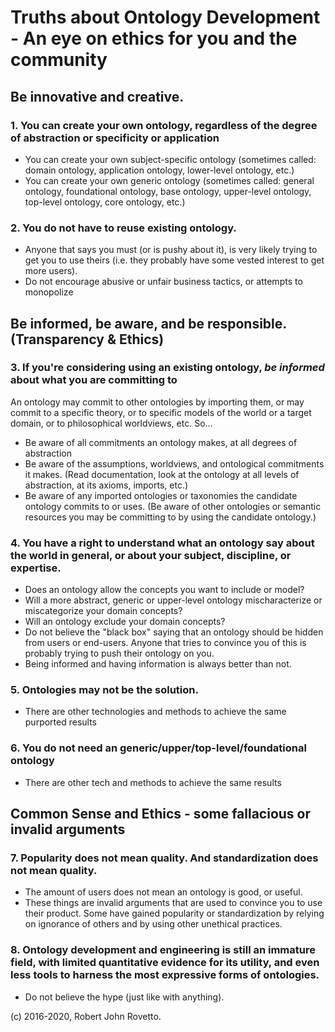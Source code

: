 # Truths about Ontology Development - An eye on ethics for you and the community

## Be innovative and creative.
### 1. You can create your own ontology, regardless of the degree of abstraction or specificity or application
- You can create your own subject-specific ontology (sometimes called: domain ontology, application ontology, lower-level ontology, etc.)
- You can create your own generic ontology (sometimes called: general ontology, foundational ontology, base ontology, upper-level ontology, top-level ontology, core ontology, etc.)

### 2. You do not have to reuse existing ontology.
- Anyone that says you must (or is pushy about it), is very likely trying to get you to use theirs (i.e. they probably have some vested interest to get more users).
- Do not encourage abusive or unfair business tactics, or attempts to monopolize

## Be informed, be aware, and be responsible. (Transparency & Ethics)
### 3. If you're considering using an existing ontology, _be informed_ about what you are committing to
An ontology may commit to other ontologies by importing them, or may commit to a specific theory, or to specific models of the world or a target domain, or to philosophical worldviews, etc. So...
- Be aware of all commitments an ontology makes, at all degrees of abstraction
- Be aware of the assumptions, worldviews, and ontological commitments it makes. (Read documentation, look at the ontology at all levels of abstraction, at its axioms, imports, etc.)
- Be aware of any imported ontologies or taxonomies the candidate ontology commits to or uses.
(Be aware of other ontologies or semantic resources you may be committing to by using the candidate ontology.)

### 4. You have a right to understand what an ontology say about the world in general, or about your subject, discipline, or expertise.
- Does an ontology allow the concepts you want to include or model?
- Will a more abstract, generic or upper-level ontology mischaracterize or miscategorize your domain concepts? 
- Will an ontology exclude your domain concepts? 
- Do not believe the "black box" saying that an ontology should be hidden from users or end-users. Anyone that tries to convince you of this is probably trying to push their ontology on you.
- Being informed and having information is always better than not.

### 5. Ontologies may not be the solution.
- There are other technologies and methods to achieve the same purported results

### 6. You do not need an generic/upper/top-level/foundational ontology
- There are other tech and methods to achieve the same results

## Common Sense and Ethics - some fallacious or invalid arguments

### 7. Popularity does not mean quality. And standardization does not mean quality.
- The amount of users does not mean an ontology is good, or useful.
- These things are invalid arguments that are used to convince you to use their product. Some have gained popularity or standardization by relying on ignorance of others and by using other unethical practices.

### 8. Ontology development and engineering is still an immature field, with limited quantitative evidence for its utility, and even less tools to harness the most expressive forms of ontologies.
- Do not believe the hype (just like with anything).


(c) 2016-2020, Robert John Rovetto.
